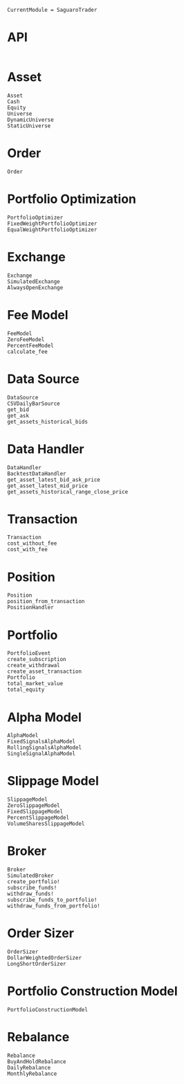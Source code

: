 ```@meta
CurrentModule = SaguaroTrader
```

# API

```@index
```


# Asset
```@docs
Asset
Cash
Equity
Universe
DynamicUniverse
StaticUniverse
```

# Order
```@docs
Order
```

# Portfolio Optimization
```@docs
PortfolioOptimizer
FixedWeightPortfolioOptimizer
EqualWeightPortfolioOptimizer
```

# Exchange 
```@docs
Exchange
SimulatedExchange
AlwaysOpenExchange
```

# Fee Model
```@docs
FeeModel
ZeroFeeModel
PercentFeeModel
calculate_fee
```

# Data Source
```@docs
DataSource
CSVDailyBarSource
get_bid
get_ask
get_assets_historical_bids
```

# Data Handler
```@docs
DataHandler
BacktestDataHandler
get_asset_latest_bid_ask_price
get_asset_latest_mid_price
get_assets_historical_range_close_price
```

# Transaction
```@docs
Transaction
cost_without_fee
cost_with_fee
```

# Position
```@docs
Position
position_from_transaction
PositionHandler
```

# Portfolio
```@docs
PortfolioEvent
create_subscription
create_withdrawal
create_asset_transaction
Portfolio
total_market_value
total_equity
```

# Alpha Model
```@docs
AlphaModel
FixedSignalsAlphaModel
RollingSignalsAlphaModel
SingleSignalAlphaModel
```

# Slippage Model
```@docs
SlippageModel
ZeroSlippageModel
FixedSlippageModel
PercentSlippageModel
VolumeSharesSlippageModel
```

# Broker
```@docs
Broker
SimulatedBroker
create_portfolio!
subscribe_funds!
withdraw_funds!
subscribe_funds_to_portfolio!
withdraw_funds_from_portfolio!
```

# Order Sizer
```@docs
OrderSizer
DollarWeightedOrderSizer
LongShortOrderSizer
```

# Portfolio Construction Model
```@docs
PortfolioConstructionModel
```

# Rebalance
```@docs
Rebalance
BuyAndHoldRebalance
DailyRebalance
MonthlyRebalance
```
